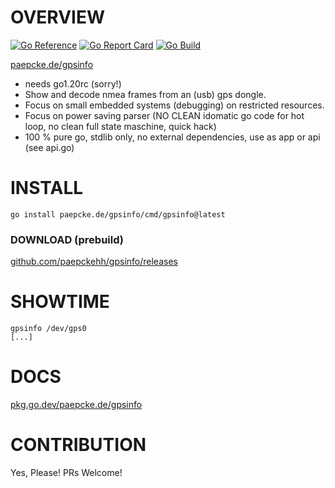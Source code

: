 # OVERVIEW
[![Go Reference](https://pkg.go.dev/badge/paepcke.de/gpsinfo.svg)](https://pkg.go.dev/paepcke.de/gpsinfo) [![Go Report Card](https://goreportcard.com/badge/paepcke.de/gpsinfo)](https://goreportcard.com/report/paepcke.de/gpsinfo) [![Go Build](https://github.com/paepckehh/gpsinfo/actions/workflows/golang.yml/badge.svg)](https://github.com/paepckehh/gpsinfo/actions/workflows/golang.yml)

[paepcke.de/gpsinfo](https://paepcke.de/gpsinfo/)

- needs go1.20rc (sorry!)
- Show and decode nmea frames from an (usb) gps dongle.
- Focus on small embedded systems (debugging) on restricted resources.
- Focus on power saving parser (NO CLEAN idomatic go code for hot loop, no clean full state maschine, quick hack)
- 100 % pure go, stdlib only, no external dependencies, use as app or api (see api.go)

# INSTALL
```
go install paepcke.de/gpsinfo/cmd/gpsinfo@latest
```

### DOWNLOAD (prebuild)

[github.com/paepckehh/gpsinfo/releases](https://github.com/paepckehh/gpsinfo/releases)

# SHOWTIME

```Shell
gpsinfo /dev/gps0
[...]
```
# DOCS

[pkg.go.dev/paepcke.de/gpsinfo](https://pkg.go.dev/paepcke.de/gpsinfo)

# CONTRIBUTION

Yes, Please! PRs Welcome! 
